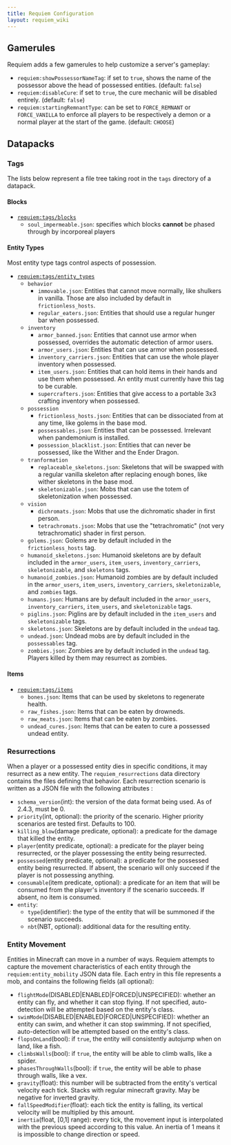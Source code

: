```yaml
---
title: Requiem Configuration
layout: requiem_wiki
---
```

## Gamerules

Requiem adds a few gamerules to help customize a server's gameplay:
 - `requiem:showPossessorNameTag`: if set to `true`, shows the name of the possessor above the head of possessed entities. (default: `false`)
 - `requiem:disableCure`: if set to `true`, the cure mechanic will be disabled entirely. (default: `false`)
 - `requiem:startingRemnantType`: can be set to `FORCE_REMNANT` or `FORCE_VANILLA` to enforce all players to be respectively a demon or a normal player at the start of the game. (default: `CHOOSE`)


## Datapacks

### Tags
The lists below represent a file tree taking root in the `tags` directory of a datapack.

#### Blocks
- [`requiem:tags/blocks`](https://github.com/Ladysnake/Requiem/tree/1.16/src/main/resources/data/requiem/tags/blocks)
	- `soul_impermeable.json`: specifies which blocks **cannot** be phased through by incorporeal players

#### Entity Types
Most entity type tags control aspects of possession.

- [`requiem:tags/entity_types`](https://github.com/Ladysnake/Requiem/tree/1.16/src/main/resources/data/requiem/tags/entity_types)
	- `behavior`
		- `immovable.json`: Entities that cannot move normally, like shulkers in vanilla. Those are also included by default in `frictionless_hosts`.
		- `regular_eaters.json`: Entities that should use a regular hunger bar when possessed.
	- `inventory`
		- `armor_banned.json`: Entities that cannot use armor when possessed, overrides the automatic detection of armor users.
		- `armor_users.json`: Entities that can use armor when possessed.
		- `inventory_carriers.json`: Entities that can use the whole player inventory when possessed.
		- `item_users.json`: Entities that can hold items in their hands and use them when possessed. An entity must currently have this tag to be curable.
		- `supercrafters.json`: Entities that give access to a portable 3x3 crafting inventory when possessed.
	- `possession`
		- `frictionless_hosts.json`: Entities that can be dissociated from at any time, like golems in the base mod.
		- `possessables.json`: Entities that can be possessed. Irrelevant when pandemonium is installed.
		- `possession_blacklist.json`: Entities that can never be possessed, like the Wither and the Ender Dragon.
	- `tranformation`
		- `replaceable_skeletons.json`: Skeletons that will be swapped with a regular vanilla skeleton after replacing enough bones, like wither skeletons in the base mod.
		- `skeletonizable.json`: Mobs that can use the totem of skeletonization when possessed.
	- `vision`
		- `dichromats.json`: Mobs that use the dichromatic shader in first person.
		- `tetrachromats.json`: Mobs that use the "tetrachromatic" (not very tetrachromatic) shader in first person.
	- `golems.json`: Golems are by default included in the `frictionless_hosts` tag.
	- `humanoid_skeletons.json`: Humanoid skeletons are by default included in the `armor_users`, `item_users`, `inventory_carriers`, `skeletonizable`, and `skeletons` tags.
	- `humanoid_zombies.json`: Humanoid zombies are by default included in the `armor_users`, `item_users`, `inventory_carriers`, `skeletonizable`, and `zombies` tags.
	- `humans.json`: Humans are by default included in the `armor_users`, `inventory_carriers`, `item_users`, and `skeletonizable` tags.
	- `piglins.json`: Piglins are by default included in the `item_users` and `skeletonizable` tags.
	- `skeletons.json`: Skeletons are by default included in the `undead` tag.
	- `undead.json`: Undead mobs are by default included in the `possessables` tag.
	- `zombies.json`: Zombies are by default included in the `undead` tag. Players killed by them may resurrect as zombies.


#### Items
- [`requiem:tags/items`](https://github.com/Ladysnake/Requiem/tree/1.16/src/main/resources/data/requiem/tags/items)
	- `bones.json`: Items that can be used by skeletons to regenerate health.
	- `raw_fishes.json`: Items that can be eaten by drowneds.
	- `raw_meats.json`: Items that can be eaten by zombies.
	- `undead_cures.json`: Items that can be eaten to cure a possessed undead entity.

### Resurrections
When a player or a possessed entity dies in specific conditions, it may resurrect as a new entity.
The `requiem_resurrections` data directory contains the files defining that behavior. Each resurrection scenario is written as a JSON file with the following attributes :

- `schema_version`(int): the version of the data format being used. As of 2.4.3, must be 0.
- `priority`(int, optional): the priority of the scenario. Higher priority scenarios are tested first. Defaults to 100.
- `killing_blow`(damage predicate, optional): a predicate for the damage that killed the entity.
- `player`(entity predicate, optional): a predicate for the player being resurrected, or the player possessing the entity being resurrected.
- `possessed`(entity predicate, optional): a predicate for the possessed entity being resurrected. If absent, the scenario will only succeed if the player is not possessing anything.
- `consumable`(item predicate, optional): a predicate for an item that will be consumed from the player's inventory if the scenario succeeds. If absent, no item is consumed.
- `entity`:
	- `type`(identifier): the type of the entity that will be summoned if the scenario succeeds.
	- `nbt`(NBT, optional): additional data for the resulting entity.

### Entity Movement
Entities in Minecraft can move in a number of ways. Requiem attempts to capture the movement characteristics of each entity through the `requiem:entity_mobility` JSON data file.
Each entry in this file represents a mob, and contains the following fields (all optional):
- `flightMode`(DISABLED|ENABLED|FORCED|UNSPECIFIED): whether an entity can fly, and whether it can stop flying. If not specified, auto-detection will be attempted based on the entity's class.
- `swimMode`(DISABLED|ENABLED|FORCED|UNSPECIFIED): whether an entity can swim, and whether it can stop swimming. If not specified, auto-detection will be attempted based on the entity's class.
- `flopsOnLand`(bool): if `true`, the entity will consistently autojump when on land, like a fish.
- `climbsWalls`(bool): if `true`, the entity will be able to climb walls, like a spider.
- `phasesThroughWalls`(bool): if `true`, the entity will be able to phase through walls, like a vex.
- `gravity`(float): this number will be subtracted from the entity's vertical velocity each tick. Stacks with regular minecraft gravity. May be negative for inverted gravity.
- `fallSpeedModifier`(float): each tick the entity is falling, its vertical velocity will be multiplied by this amount.
- `inertia`(float, \[0,1\] range): every tick, the movement input is interpolated with the previous speed according to this value. An inertia of 1 means it is impossible to change direction or speed.
